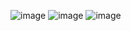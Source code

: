 ![image](https://user-images.githubusercontent.com/74856331/229290897-c251595e-ccf8-45fd-90bf-1e983baa38ae.png)
![image](https://user-images.githubusercontent.com/74856331/229290972-d8b56eb5-4278-479e-a9d2-564f63cdb269.png)
![image](https://user-images.githubusercontent.com/74856331/229291075-d19f4436-953e-492b-9550-19f7d776bed6.png)
